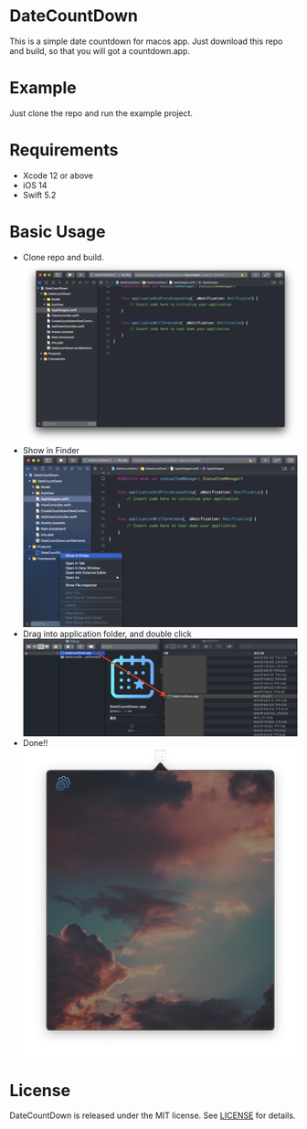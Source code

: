 # DateCountDown
This is a simple date countdown for macos app. Just download this repo and build, so that you will got a countdown.app.

# Example
Just clone the repo and run the example project.

# Requirements

- Xcode 12 or above
- iOS 14
- Swift 5.2

# Basic Usage
- Clone repo and build.
![GITHUB](https://github.com/SabrinaJiang14/DateCountDown/blob/master/image/1.png "clone_repo_and_build")
- Show in Finder
![GITHUB](https://github.com/SabrinaJiang14/DateCountDown/blob/master/image/2.png "show_in_finder")
- Drag into application folder, and double click
![GITHUB](https://github.com/SabrinaJiang14/DateCountDown/blob/master/image/3.png "drag_into_application")
- Done!!
![GITHUB](https://github.com/SabrinaJiang14/DateCountDown/blob/master/image/4.png "done")

# License

DateCountDown is released under the MIT license. See [LICENSE](https://github.com/SabrinaJiang14/DateCountDown/blob/master/LICENSE) for details.